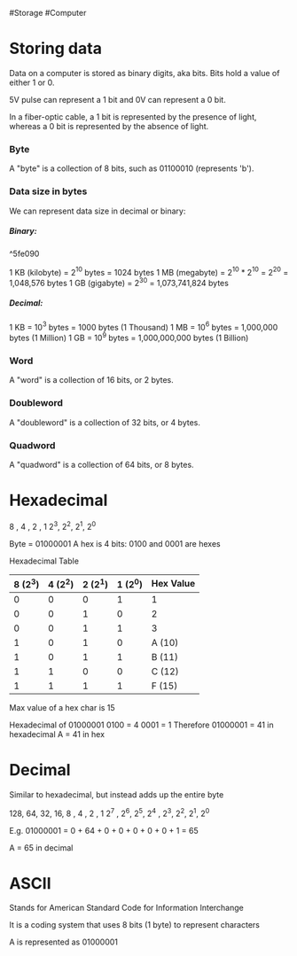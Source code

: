 #Storage #Computer 
# Storing data
Data on a computer is stored as binary digits, aka bits.
Bits hold a value of either 1 or 0.

5V pulse can represent a 1 bit and 0V can represent a 0 bit.

In a fiber-optic cable, a 1 bit is represented by the presence of light, whereas a 0 bit is represented by the absence of light.
### Byte
A "byte" is a collection of 8 bits, such as 01100010 (represents 'b').

### Data size in bytes
We can represent data size in decimal or binary:

##### Binary:

^5fe090

1 KB (kilobyte) = 2$^1$$^0$ bytes = 1024 bytes
1 MB (megabyte) = 2$^1$$^0$ * 2$^1$$^0$ = 2$^2$$^0$ = 1,048,576 bytes
1 GB (gigabyte) = 2$^3$$^0$ = 1,073,741,824 bytes

##### Decimal:
1 KB = 10$^3$ bytes = 1000 bytes (1 Thousand)
1 MB = 10$^6$ bytes = 1,000,000 bytes (1 Million)
1 GB = 10$^9$ bytes = 1,000,000,000 bytes (1 Billion)


### Word
A "word" is a collection of 16 bits, or 2 bytes.

### Doubleword
A "doubleword" is a collection of 32 bits, or 4 bytes.

### Quadword
A "quadword" is a collection of 64 bits, or 8 bytes.

# Hexadecimal

 8 , 4 , 2 , 1
2$^3$, 2$^2$, 2$^1$, 2$^0$

Byte = 01000001
A hex is 4 bits: 0100 and 0001 are hexes

Hexadecimal Table

| 8 (2$^3$) | 4 (2$^2$) | 2 (2$^1$) | 1 (2$^0$) | Hex Value |
| --------- | --------- | --------- | --------- | --------- |
| 0         | 0         | 0         | 1         | 1         |
| 0         | 0         | 1         | 0         | 2         |
| 0         | 0         | 1         | 1         | 3         |
| 1         | 0         | 1         | 0         | A (10)    |
| 1         | 0         | 1         | 1         | B (11)    |
| 1         | 1         | 0         | 0         | C (12)    |
| 1         | 1         | 1         | 1         | F (15)    |
Max value of a hex char is 15

Hexadecimal of 01000001
0100 = 4
0001 = 1
Therefore 01000001 = 41 in hexadecimal
A = 41 in hex

# Decimal
Similar to hexadecimal, but instead adds up the entire byte

128, 64, 32, 16, 8 , 4 , 2 , 1
 2$^7$ , 2$^6$, 2$^5$, 2$^4$ , 2$^3$, 2$^2$, 2$^1$, 2$^0$

E.g. 
01000001 = 0 + 64 + 0 + 0 + 0 + 0 + 0 + 1 = 65

A = 65 in decimal

# ASCII
Stands for American Standard Code for Information Interchange

It is a coding system that uses 8 bits (1 byte) to represent characters

A is represented as 01000001

